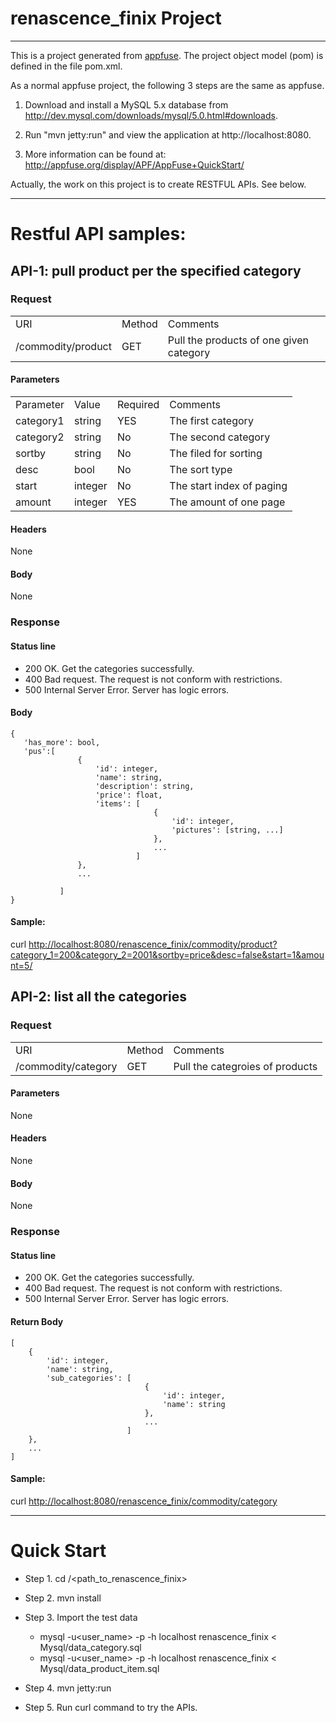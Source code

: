 # renascence_finix Project
--------------------------------------------------------------------------------
This is a project generated from [appfuse](https://github.com/appfuse/appfuse). 
The project object model (pom) is defined in the file pom.xml.

As a normal appfuse project, the following 3 steps are the same as appfuse. 

1. Download and install a MySQL 5.x database from 
   http://dev.mysql.com/downloads/mysql/5.0.html#downloads.

2. Run "mvn jetty:run" and view the application at http://localhost:8080.

3. More information can be found at:  
   <http://appfuse.org/display/APF/AppFuse+QuickStart/>

Actually, the work on this project is to create RESTFUL APIs. See below. 

--------------------------------------------------------------------------------
# Restful API samples:

## API-1: pull product per the specified category

### Request 
<table>
   <tr>
      <td> URI </fd>
      <td> Method </fd>
      <td> Comments </fd>
   </tr>
   <tr>
      <td> /commodity/product </td>
      <td> GET </td>
      <td> Pull the products of one given category </td>
   </tr>
</table>

#### Parameters

<table>
   <tr>
      <td> Parameter </fd>
      <td> Value </fd>
      <td> Required </fd>
      <td> Comments </fd>
   </tr>
   <tr>
      <td> category1 </td>
      <td> string </td>
      <td> YES </td>
      <td> The first category </td>
   </tr>
   <tr>
      <td> category2 </td>
      <td> string </td>
      <td> No </td>
      <td> The second category </td>
   </tr>
   <tr>
      <td> sortby </td>
      <td> string </td>
      <td> No </td>
      <td> The filed for sorting </td>
   </tr>
   <tr>
      <td> desc </td>
      <td> bool </td>
      <td> No </td>
      <td> The sort type </td>
   </tr>
   <tr>
      <td> start </td>
      <td> integer </td>
      <td> No </td>
      <td> The start index of paging </td>
   </tr>
   <tr>
      <td> amount </td>
      <td> integer </td>
      <td> YES </td>
      <td> The amount of one page </td>
   </tr>
</table>

#### Headers

None

#### Body

None

### Response

#### Status line

* 200 OK. Get the categories successfully.
* 400 Bad request. The request is not conform with restrictions.
* 500 Internal Server Error. Server has logic errors. 

#### Body

	{
       'has_more': bool,
       'pus':[
                   {
                       'id': integer,
                       'name': string,
                       'description': string,
                       'price': float,
                       'items': [
                                    {
                                        'id': integer,
                                        'pictures': [string, ...]
                                    },
                                    ...
                                ]
                   },
                   ...
                   
               ]
    }


#### Sample:  
curl <http://localhost:8080/renascence_finix/commodity/product?category_1=200&category_2=2001&sortby=price&desc=false&start=1&amount=5/>


## API-2: list all the categories

### Request 
<table>
   <tr>
      <td> URI </fd>
      <td> Method </fd>
      <td> Comments </fd>
   </tr>
   <tr>
      <td> /commodity/category </td>
      <td> GET </td>
      <td> Pull the categroies of products </td>
   </tr>
</table>

#### Parameters

None

#### Headers

None

#### Body

None

### Response

#### Status line

* 200 OK. Get the categories successfully.
* 400 Bad request. The request is not conform with restrictions.
* 500 Internal Server Error. Server has logic errors. 

#### Return Body

    [
        {
            'id': integer,
            'name': string,
            'sub_categories': [
                                  {
                                      'id': integer,
                                      'name': string
                                  },
                                  ...
                              ]
        },
        ...
    ]


#### Sample:  
curl <http://localhost:8080/renascence_finix/commodity/category>

---------------------------------------------------------------------------
# Quick Start

- Step 1. cd /<path_to_renascence_finix>

- Step 2. mvn install

- Step 3. Import the test data
	- mysql -u<user_name> -p -h localhost renascence_finix < Mysql/data_category.sql
	- mysql -u<user_name> -p -h localhost renascence_finix < Mysql/data_product_item.sql
	
- Step 4. mvn jetty:run

- Step 5. Run curl command to try the APIs. 

